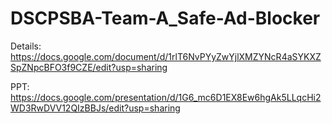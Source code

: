 # DSCPSBA-Team-A_Safe-Ad-Blocker

Details:
https://docs.google.com/document/d/1rlT6NvPYyZwYjlXMZYNcR4aSYKXZSpZNpcBFO3f9CZE/edit?usp=sharing

PPT:
https://docs.google.com/presentation/d/1G6_mc6D1EX8Ew6hgAk5LLqcHi2WD3RwDVV12QIzBBJs/edit?usp=sharing
